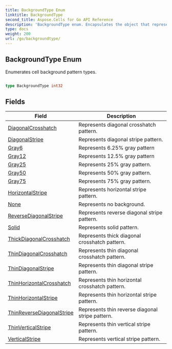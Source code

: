 ```yaml
---
title: BackgroundType Enum 
linktitle: BackgroundType
second_title: Aspose.Cells for Go API Reference
description: 'BackgroundType enum. Encapsulates the object that represents backgroundtype in Go.'
type: docs
weight: 200
url: /go/backgroundtype/
---
```


## BackgroundType Enum

Enumerates cell background pattern types.

```go

type BackgroundType int32


```

## Fields

| Field | Description |
| --- | --- |
|[DiagonalCrosshatch](./diagonalcrosshatch/) | Represents diagonal crosshatch pattern. | 
|[DiagonalStripe](./diagonalstripe/) | Represents diagonal stripe pattern. | 
|[Gray6](./gray6/) | Represents 6.25% gray pattern | 
|[Gray12](./gray12/) | Represents 12.5% gray pattern | 
|[Gray25](./gray25/) | Represents 25% gray pattern. | 
|[Gray50](./gray50/) | Represents 50% gray pattern. | 
|[Gray75](./gray75/) | Represents 75% gray pattern. | 
|[HorizontalStripe](./horizontalstripe/) | Represents horizontal stripe pattern. | 
|[None](./none/) | Represents no background. | 
|[ReverseDiagonalStripe](./reversediagonalstripe/) | Represents reverse diagonal stripe pattern. | 
|[Solid](./solid/) | Represents solid pattern. | 
|[ThickDiagonalCrosshatch](./thickdiagonalcrosshatch/) | Represents thick diagonal crosshatch pattern. | 
|[ThinDiagonalCrosshatch](./thindiagonalcrosshatch/) | Represents thin diagonal crosshatch pattern. | 
|[ThinDiagonalStripe](./thindiagonalstripe/) | Represents thin diagonal stripe pattern. | 
|[ThinHorizontalCrosshatch](./thinhorizontalcrosshatch/) | Represents thin horizontal crosshatch pattern. | 
|[ThinHorizontalStripe](./thinhorizontalstripe/) | Represents thin horizontal stripe pattern. | 
|[ThinReverseDiagonalStripe](./thinreversediagonalstripe/) | Represents thin reverse diagonal stripe pattern. | 
|[ThinVerticalStripe](./thinverticalstripe/) | Represents thin vertical stripe pattern. | 
|[VerticalStripe](./verticalstripe/) | Represents vertical stripe pattern. | 
